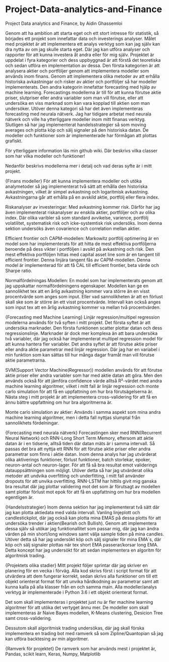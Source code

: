 # Project-Data-analytics-and-Finance
Project Data analytics and Finance, by Aidin Ghassemloi

Genom att ha ambition att starta eget och ett stort intresse för statistik, så börjades ett projekt som innefattar data och investerings analyser. Målet med projektet är att implementera ett analys verktyg som kan jag själv kan dra nytta av om jag skulle starta eget. Där jag kan utföra analyser och rapporter för att kunna investera åt andra eller för mig själv. Projektet är uppdelat i fyra kategorier och dess uppbyggnad är att förstå det teoretiska och sedan utföra en implementation av dessa. Den första kategorien är att analysera aktier och portföljer genom att implementera modeller som används inom finans. Genom att implementera olika metoder av att erhålla historiska avkastningar och risker av aktier och portföljer så har modeller implementerats. Den andra kategorin innefattar forecasting med hjälp av machine learning. Forecastings modellerna är till för att kunna förutse aktie priser, slutpriser eller andra variabler som man vill förutse, eller att undersöka en viss marknad som kan vara kopplad till aktien som man undersöker. Utöver denna kategori så har det även implementeras forecasting med neurala nätverk. Jag har tidigare arbetat med neurala nätverk och ville ha ytterliggare modeller inom mitt finanas verktyg. Slutligen så har jag implementerat handelsstrategier så som moving averages och plotta köp och sälj signaler på den historiska datan. De modeller och funktioner som är implementerade har förmågan att plottas grafiskt.

För ytterliggare information läs min github wiki. Där beskrivs vilka classer som har vilka modeller och funktioner!

Nedanför beskrivs modellerna mer i detalj och vad deras syfte är i mitt projekt.

{Finans modeller} För att kunna implementera modeller och utöka analymetoder så jag implementerat två sätt att erhålla den historiska avkastningen, vilket är simpel avkastning och logaritmisk avkastning. Avkastningarna går att erhålla på en avskild aktie, portfölj eller flera index.

Riskanalyser av investeringar: Med avkastning kommer risk. Därför har jag även implementerat riskanalyser av enskila aktier, portföljer och av olika index. Där olika varibler så som standard avvikelse, varience, portfölj volatilitet, systematisk risk och icke-systemtisk risk undersöks. Inom denna sektion undersöks även covarience och correlation mellan aktier.

Efficient frontier och CAPM-modellen: Markowitz portfölj optimering är en model som har implementerats för att hitta de mest effektiva portföljerna beroende på dess vikter i portföljen i avsikt på avkastning och risk. Den mest effektiva portföljen hittas med capital asset line som är en tangent till efficient frontier. Denna linjära tangent fås av CAPM-modellen. Denna model är implementerad för att få CAL till efficient frontier, beta värde och Sharpe ratio.

Normalfördelningas Modellen: En model som har implementerats genom att jag uppskattar normalfördelningens egenskaper. Modellen kan ge en sannolikhet tex att en årlig avkastning kommer vara större än en visst procentvärde som anges som input. Eller vad sannolikheten är att en förlust skall ske som är större än ett visst procentvärde. Intervall kan också anges som input tex att en årlig avkastning kommer va mellan två procentvärden.

{Forecasting med Machine Learning} Linjär regression/multipel regression modelerna används för två syften i mitt projekt. Det första syftet är att undersöka marknader. Den första funktionen scatter plottar datan och dess regressionslinje. Marknader är dock mer komplexa än att bara undersöka två variabler, där jag också har implementerat multipel regression model för att kunna hantera fler variabler. Det andra syftet är att förutse aktie priser eller andra aktie parametrar med linjär regression. Där jag har en variabel i min funktion som kan sättas till hur många dagar framåt man vill förutse aktie parametrarna.

SVM(Support Vector Machine(Regressor)) modellen används för att förutse aktie priser eller andra variabler som har med aktie datan att göra. Men den används också för att jämföra confidence värde alltså R²-värdet med andra machine learning algoritmer, vilket i mitt fall är linjär regression och monte carlo simulation för att få en uppfattning om hur bra förutsägelserna är. Nästa steg i mitt projekt är att implementera cross-validering för att få en ännu bättre uppfattning om hur bra algoritmerna är.

Monte carlo simulation av aktier: Används i samma aspekt som mina andra machine learning algoritmer, men i detta fall nyttjas slumptal från sannolikhets fördelningar.

{Forecasting med neurala nätverk} Forecastingen sker med RNN(Recurrent Neural Network) och RNN-Long Short Term Memory, eftersom att aktie datan är i en tidserie, alltså tiden där datan mäts är i samma intervall. Så passas det bra att nyttja ett RNN för att förutse aktie priser eller andra parametrar som finns i aktie datan. Inom denna analys har jag utvärderat olika aktiverings funktioner, förlust funktioner, batch storlekar, epoker, neuron-antal och neuron-lager. För att få så bra resultat emot validerings datauppsättningen som möjligt. Utöver detta så har jag utvärderat olika metoder att undvika overfitting och underfitting, i mitt fall använder dropouts för att unvika overfitting. RNN-LSTM har hittils givit mig ganska bra resultat där jag plottar validering mot det som är förutsagt av modellen samt plottar förlust mot epok för att få en uppfattning om hur bra modellen egentligen är.

{Handelsstrategier} Inom denna sektion har jag implementerat två sätt där jag kan plotta aktiedata med valda intervall. Vanling linjeplott och candlestickplot, där jag också kan plotta mina EMAS på dessa plotts för att undersöka trender i aktien(Bearish och Bullish). Genom att implementera dessa själv så utökar jag funktionallitet som passar mig, där jag kan ändra värden på min short/long windows samt välja sample tiden på mina candles. Utöver detta så har jag undersökt köp och sälj signaler för mina EMA´s, där köp och sälj signaler plottas när tex short EMA passerar/korsar long EMA. Detta koncept har jag undersökt för att sedan implementera en algoritm för algoritmisk trading.

{Projektets olika stadier} Mitt projekt följer sprintar där jag skriver en planering för en vecka i förväg. Alla kod skrivs först i script format för att utvärdera att dem fungerar korrekt, sedan skrivs alla funktioner om till ett objekt orienterat format för att unvika hårdkodning av parametrar samt att kunna kalla på alla klasser från en och samma main. Alla modeller/analys verktyg är implementerade i Python 3.6 i ett objekt orienterat format.

Det som skall implementeras i projektet just nu är fler machine learning algoritmer för att utöka det vertyget ännu mer. De modeller som skall implementeras är Naive Bayes modellen, K-Means clustering, Desicion Tree samt cross-validering.

Dessutom skall algoritmisk trading undersökas, där jag skall förska implementera en trading bot med ramverk så som Zipline/Quantopian så jag kan utföra backtesing av min algoritmer.

{Ramverk för projektet} De ramverk som har används mest i projektet är, Pandas, scikit learn, Keras, Numpy, Matplotlib
